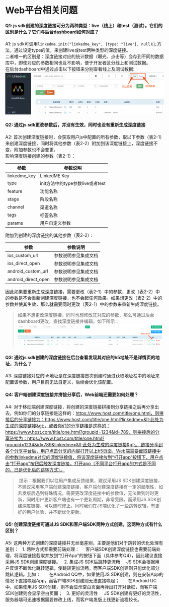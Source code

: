 # Web平台相关问题

#### **Q1: js sdk创建的深度链接可分为两种类型：live（线上）和test（测试）。它们的区别是什么？它们与后台dashboard如何对应？**
A1:  js sdk可调用`linkedme.init("linkedme_key", {type: "live"}, null);`方法，通过设定type的值，来创建live或test两种类型的深度链接。  
二者唯一的区别是：深度链接对应的统计数据（曝光、点击等）会存到不同的数据库中，即使对应的参数相同也互不影响，便于开发者区分线上和测试数据。  
在后台dashboard中通过点击以下按钮来分别查看线上及测试数据:  
![](/assets/live.png)  
#### **Q2: 通过js sdk更改参数后，并没有生效，同时也没有重新生成深度链接**
A2:  首次创建深度链接时，会获取用户js中配置的所有参数，取以下参数（表2-1）来创建深度链接，同时将其他参数（表2-2）附加到该深度链接上，深度链接不变，附加参数也不会变更。  
影响深度链接创建的参数（表2-1）： 
 
|参数|参数说明|
|---|---|
|linkedme_key|LinkedME Key|
|type|init方法中的type参数live或者test|
|feature|功能名称|
|stage|阶段名称|
|channel|渠道名称|
|tags|标签名称|
|params|用户自定义参数|

附加到创建的深度链接的其他参数（表2-2）：

|参数|参数说明|
|---|---|
|ios_custom_url|参数说明参见集成文档|
|ios_direct_open|参数说明参见集成文档|
|android_custom_url|参数说明参见集成文档|
|android_direct_open|参数说明参见集成文档|

因此如果要重新生成深度链接，需要更改（表2-1）中的参数，更改（表2-2）中的参数是不会重新创建深度链接，也不会起任何效果。如果想更改（表2-2）中的参数并使其生效，那么就需要同时更改（表2-1）中的参数来重新生成深度链接。
> 如果不想更改深度链接，同时也想修改其对应的参数，那么可通过后台dashboard更改，查找深度链接并编辑，如下所示：
![](/assets/编辑深度链接.png)

#### **Q3: 通过js sdk创建的深度链接在后台查看发现其对应的h5地址不是详情页的地址，为什么？**
A3:  深度链接对应的h5地址是在深度链接首次创建时通过获取地址栏中的地址来配置该参数，用户目前无法自定义，后续会优化该配置。 

#### **Q4: 客户端创建深度链接并拼接分享后，Web前端还需要如何处理？**
A4:  对于移动端创建深度链接，将创建的深度链接拼接到分享链接之后再分享出去，例如你们的分享链接是这样的：https://www.host.com/title/one.html，则拼接后的分享链接为：https://www.host.com/title/one.html?linkedme=&lt;此处为生成的深度链接&gt;，或者你们的分享链接是这样的：https://www.host.com/title/one.html?groupid=1234&id=789，则拼接后的分享链接为：https://www.host.com/title/one.html?groupid=1234&id=789&linkedme=&lt;此处为生成的深度链接&gt;。 链接分享到各个分享平台后，用户点击分享的内容打开以上h5页面，Web端需要截取链接中的参数linkedme对应的深度链接值，将该深度链接放到“打开app”按钮下，用户点击“打开app”按钮后触发深度链接，打开app（不同平台打开app的方式是不同的，已是优化后的跳转方式）。
>  提示：根据我们以往用户集成反馈结果，建议采用JS SDK创建深度链接，不建议采用客户端创建深度链接，客户端创建深度链接有一定的局限性，如若发版后遇到特殊情况，需要更改深度链接中的参数值，无法做到时时更新，同时用户更新客户端也有一个更新周期，非常受限。而采用JS SDK创建深度链接，可以随时修正，同时我们在JS端优化了一些跳转逻辑，有更好的用户体验，并不断优化更新。  

#### **Q5: 创建深度链接可通过JS SDK和客户端SDK两种方式创建，这两种方式有什么区别？**
A5:  这两种方式创建的深度链接并无丝毫差别，主要是他们对于跳转的优化处理有差别：
&nbsp;&nbsp;1. 两种方式都需要前端处理：
&nbsp;&nbsp;&nbsp;&nbsp;客户端SDK创建深度链接也需要前端处理，将深度链接截取并放到“打开App”的按钮下面（具体参考Q4），因此建议直接采用JS SDK创建深度链接。
&nbsp;&nbsp;2. 集成JS SDK后跳转更流畅
&nbsp;&nbsp;&nbsp;&nbsp;JS SDK会根据用户反馈不断优化跳转逻辑，使跳转更加流畅，而客户端SDK创建则只能优化部分跳转逻辑。比如：
&nbsp;&nbsp;&nbsp;&nbsp;&nbsp;&nbsp;在Android QQ中，如果使用JS SDK创建，则在安装App的情况下直接唤起App，而客户端SDK创建则无法直接唤起；
&nbsp;&nbsp;&nbsp;&nbsp;&nbsp;&nbsp;在Android UC中，如果使用JS SDK创建，则不会显示空白页面再弹出打开对话框，而客户端SDK创建则会显示空白页面；
&nbsp;&nbsp;3. 更好的灵活性
&nbsp;&nbsp;&nbsp;&nbsp;JS SDK创建有更好的灵活性，服务器端可迅速根据需要修改上线，而客户端发版上线更新流程较长。




